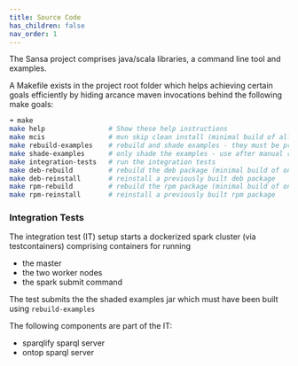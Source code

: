 ```yaml
---
title: Source Code
has_children: false
nav_order: 1
---
```


The Sansa project comprises java/scala libraries, a command line tool and examples.

A Makefile exists in the project root folder which helps achieving certain goals efficiently by hiding arcance maven invocations behind the following make goals:

```bash
➜ make
make help                # Show these help instructions
make mcis                # mvn skip clean install (minimal build of all modules) - Passing args:  make mcis ARGS=-X
make rebuild-examples    # rebuild and shade examples - they must be present for integration tests
make shade-examples      # only shade the examples - use after manual rebuild of specific modules
make integration-tests   # run the integration tests
make deb-rebuild         # rebuild the deb package (minimal build of only required modules)
make deb-reinstall       # reinstall a previously built deb package
make rpm-rebuild         # rebuild the rpm package (minimal build of only required modules
make rpm-reinstall       # reinstall a previously built rpm package

```


### Integration Tests

The integration test (IT) setup starts a dockerized spark cluster (via testcontainers) comprising containers for running
* the master
* the two worker nodes
* the spark submit command

The test submits the the shaded examples jar which must have been built using `rebuild-examples`

The following components are part of the IT:

* sparqlify sparql server
* ontop sparql server

